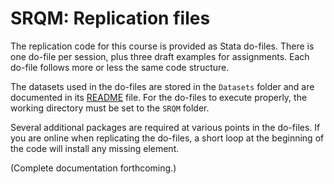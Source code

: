 # SRQM: Replication files

The replication code for this course is provided as Stata do-files. There is one do-file per session, plus three draft examples for assignments. Each do-file follows more or less the same code structure.

The datasets used in the do-files are stored in the `Datasets` folder and are documented in its [README](https://github.com/briatte/srqm/blob/master/Datasets/README.md) file. For the do-files to execute properly, the working directory must be set to the `SRQM` folder.

Several additional packages are required at various points in the do-files. If you are online when replicating the do-files, a short loop at the beginning of the code will install any missing element.

(Complete documentation forthcoming.)